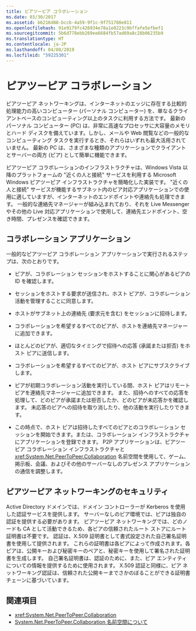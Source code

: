 ```yaml
---
title: ピアツーピア コラボレーション
ms.date: 03/30/2017
ms.assetid: b6216d88-bccb-4a59-9f1c-9f751708e811
ms.openlocfilehash: 91e9179fc426934e78a1e0223c9bffafe5efbef1
ms.sourcegitcommit: 5b6d778ebb269ee6684fb57ad69a8c28b06235b9
ms.translationtype: HT
ms.contentlocale: ja-JP
ms.lasthandoff: 04/08/2019
ms.locfileid: "59225301"
---
```

# <a name="peer-to-peer-collaboration"></a>ピアツーピア コラボレーション

ピアツーピア ネットワーキングは、インターネットのエッジに存在する比較的処理能力の高いコンピューター (パーソナル コンピューター) を、単なるクライアントベースのコンピューティング以上のタスクに利用する方法です。 最新のパーソナル コンピューター (PC) は、非常に高速なプロセッサに大容量のメモリとハード ディスクを備えています。しかし、メールや Web 閲覧などの一般的なコンピューティング タスクを実行するとき、それらはいずれも最大活用されていません。 最新の PC は、さまざまな種類のアプリケーションでクライアントとサーバーの両方 (ピア) として簡単に機能できます。  
  
ピアツーピア コラボレーションのインフラストラクチャは、Windows Vista 以降のプラットフォームの "近くの人と接続" サービスを利用する Microsoft Windows ピアツーピア インフラストラクチャを簡略化した実装です。 "近くの人と接続" サービスが機能するサブネット内のピア対応アプリケーションでの使用に適していますが、インターネットのエンドポイントや連絡先も処理できます。 一般的な連絡先マネージャーが組み込まれており、それを Live Messenger やその他の Live 対応アプリケーションで使用して、連絡先エンドポイント、空き時間、プレゼンスを確認できます。  
  
## <a name="collaboration-applications"></a>コラボレーション アプリケーション

 一般的なピアツーピア コラボレーション アプリケーションで実行されるステップは、次のとおりです。  
  
-   ピアが、コラボレーション セッションをホストすることに関心があるピアの ID を確認します。  
  
-   セッションをホストする要求が送信され、ホスト ピアが、コラボレーション活動を管理することに同意します。  
  
-   ホストがサブネット上の連絡先 (要求元を含む) をセッションに招待します。  
  
-   コラボレーションを希望するすべてのピアが、ホストを連絡先マネージャーに追加できます。  
  
-   ほとんどのピアが、適切なタイミングで招待への応答 (承諾または拒否) をホスト ピアに送信します。  
  
-   コラボレーションを希望するすべてのピアが、ホスト ピアにサブスクライブします。  
  
-   ピアが初期コラボレーション活動を実行している間、ホスト ピアはリモート ピアを連絡先マネージャーに追加できます。 また、招待へのすべての応答を処理して、どのピアが承諾または拒否したか、どのピアが未応答かを確認します。  未応答のピアへの招待を取り消したり、他の活動を実行したりできます。  
  
-   この時点で、ホスト ピアは招待したすべてのピアとのコラボレーション セッションを開始できます。または、コラボレーション インフラストラクチャにアプリケーションを登録できます。  P2P アプリケーションは、ピアツーピア コラボレーション インフラストラクチャと <xref:System.Net.PeerToPeer.Collaboration> 名前空間を使用して、ゲーム、掲示板、会議、およびその他のサーバーなしのプレゼンス アプリケーションの通信を調整します。  
  
## <a name="peer-to-peer-networking-security"></a>ピアツーピア ネットワーキングのセキュリティ  

 Active Directory ドメインでは、ドメイン コントローラーが Kerberos を使用した認証サービスを提供します。 サーバーなしのピア環境では、ピアは独自の認証を提供する必要があります。 ピアツーピア ネットワーキングでは、どのノードも CA として活動できるため、各ピアの信頼されたルート ストアにルート証明書は不要です。 認証は、X.509 証明書として書式設定された自己署名証明書を使用して提供されます。 これらの証明書は各ピアによって作成されます。各ピアは、公開キーおよび秘密キーのペアと、秘密キーを使用して署名された証明書を生成します。 自己署名証明書は、認証のために、また、ピア エンティティについての情報を提供するために使用されます。 X.509 認証と同様に、ピア ネットワーキング認証は、信頼された公開キーまでさかのぼることができる証明書チェーンに基づいています。  
  
## <a name="see-also"></a>関連項目

- <xref:System.Net.PeerToPeer.Collaboration>
- [System.Net.PeerToPeer.Collaboration 名前空間について](../../../docs/framework/network-programming/about-the-system-net-peertopeer-collaboration-namespace.md)
